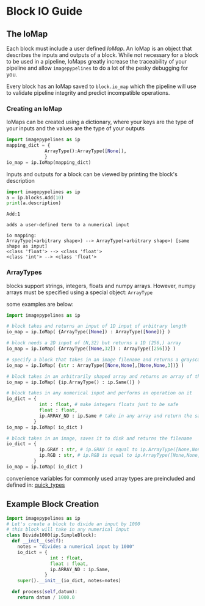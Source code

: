 
Block IO Guide
==============

## The IoMap
Each block must include a user defined _IoMap_. An IoMap is an object that describes the inputs and outputs of a block. While not necessary for a block to be used in a pipeline, IoMaps greatly increase the traceability of your pipeline and allow `imagepypelines` to do a lot of the pesky debugging for you.

Every block has an IoMap saved to `block.io_map` which the pipeline will use to validate pipeline integrity and predict incompatible operations.

### Creating an IoMap
IoMaps can be created using a dictionary, where your keys are the type of your inputs and the values are the type of your outputs
```python
import imagepypelines as ip
mapping_dict = {
              ArrayType():ArrayType([None]),
              }
io_map = ip.IoMap(mapping_dict)
```

Inputs and outputs for a block can be viewed by printing the block's description
```python
import imagepypelines as ip
a = ip.blocks.Add(10)
print(a.description)
```
```
Add:1

adds a user-defined term to a numerical input

io mapping:
ArrayType(<arbitrary shape>) --> ArrayType(<arbitrary shape>) [same shape as input]
<class 'float'> --> <class 'float'>
<class 'int'> --> <class 'float'>
```


### ArrayTypes
blocks support strings, integers, floats and numpy arrays. However, numpy arrays must be specified using a special object: `ArrayType`

some examples are below:
```python
import imagepypelines as ip

# block takes and returns an input of 1D input of arbitrary length
io_map = ip.IoMap( {ArrayType([None]) : ArrayType([None])} )

# block needs a 2D input of (N,32) but returns a 1D (256,) array
io_map = ip.IoMap( {ArrayType([None,32]) : ArrayType([256])} )

# specify a block that takes in an image filename and returns a grayscale OR RGB image
io_map = ip.IoMap( {str : ArrayType([None,None],[None,None,3])} )

# block takes in an arbitrarily shaped array and returns an array of the same shape
io_map = ip.IoMap( {ip.ArrayType() : ip.Same()} )

# block takes in any numerical input and performs an operation on it
io_dict = {
            int : float, # make integers floats just to be safe
            float : float,
            ip.ARRAY_ND : ip.Same # take in any array and return the same shape
          }
io_map = ip.IoMap( io_dict )

# block takes in an image, saves it to disk and returns the filename
io_dict = {
            ip.GRAY : str, # ip.GRAY is equal to ip.ArrayType([None,None])
            ip.RGB : str, # ip.RGB is equal to ip.ArrayType([None,None,3])
          }
io_map = ip.IoMap( io_dict )
```

convenience variables for commonly used array types are preincluded and defined in: [quick_types](https://github.com/jmaggio14/imagepypelines/blob/develop/imagepypelines/core/quick_types.py)

## Example Block Creation
```python
import imagepypelines as ip
# Let's create a block to divide an input by 1000
# this block will take in any numerical input
class Divide1000(ip.SimpleBlock):
  def __init__(self):
    notes = "divides a numerical input by 1000"
    io_dict = {
                int : float,
                float : float,
                ip.ARRAY_ND : ip.Same,
              }
    super().__init__(io_dict, notes=notes)

  def process(self,datum):
    return datum / 1000.0
```

